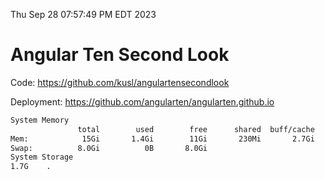 Thu Sep 28 07:57:49 PM EDT 2023

# Angular Ten Second Look

Code: https://github.com/kusl/angulartensecondlook

Deployment: https://github.com/angularten/angularten.github.io

```bash
System Memory
               total        used        free      shared  buff/cache   available
Mem:            15Gi       1.4Gi        11Gi       230Mi       2.7Gi        13Gi
Swap:          8.0Gi          0B       8.0Gi
System Storage
1.7G	.
